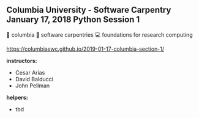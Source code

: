 ## Columbia University - Software Carpentry January 17, 2018 Python Session 1

:crown: columbia :snake: software carpentries :computer:  foundations for research computing  

https://columbiaswc.github.io/2019-01-17-columbia-section-1/

__instructors:__
- Cesar Arias
- David Balducci
- John Pellman

__helpers:__
- tbd
